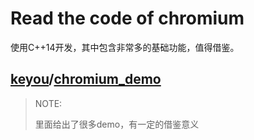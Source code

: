 # Read the code of chromium

使用C++14开发，其中包含非常多的基础功能，值得借鉴。



## [keyou](https://github.com/keyou)/**[chromium_demo](https://github.com/keyou/chromium_demo)**

> NOTE: 
>
> 里面给出了很多demo，有一定的借鉴意义

